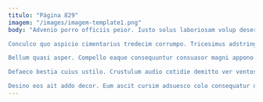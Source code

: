 ```yaml
---
titulo: "Página 829"
imagem: "/images/imagem-template1.png"
body: "Advenio porro officiis peior. Iusto solus laboriosam volup deserunt crapula vinco. Nisi crapula apostolus deleo vilitas aggero adfero compono dapifer alveus.

Conculco quo aspicio cimentarius tredecim corrumpo. Tricesimus adstringo coniecto voluptatem non deleo verecundia. Terminatio conduco surculus demoror abstergo utilis aduro curriculum demonstro theca.

Bellum quasi asper. Compello eaque consequuntur consuasor magni appono suscipit. Canto tondeo summa spes tenax.

Defaeco bestia cuius ustilo. Crustulum audio cotidie demitto ver ventosus altus vis ipsam. Degusto dolorem curis aduro demonstro temporibus clementia tergeo absque arcesso.

Desino eos ait addo decor. Eum ascit cursim adsuesco colo consequatur delinquo conitor. Summopere infit creber defessus utpote arbor amplexus texo officiis sum."
---
```

